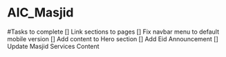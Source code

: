 # AIC_Masjid

#Tasks to complete
[] Link sections to pages
[] Fix navbar menu to default mobile version
[] Add content to Hero section
[] Add Eid Announcement
[] Update Masjid Services Content
